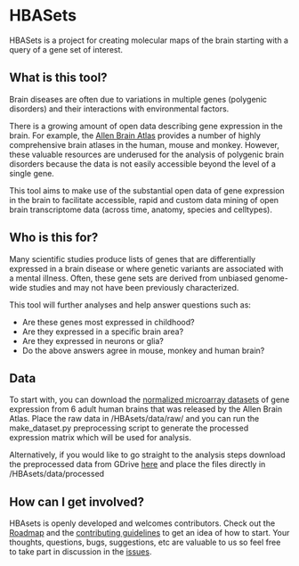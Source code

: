 HBASets
=======

HBASets is a project for creating molecular maps of the brain starting with a query of a gene set of interest.

## What is this tool?
Brain diseases are often due to variations in multiple genes (polygenic disorders) and their interactions with environmental factors.

There is a growing amount of open data describing gene expression in the brain. For example, the [Allen Brain Atlas](http://www.brain-map.org/) provides a number of highly comprehensive brain atlases in the human, mouse and monkey. However, these valuable resources are underused for the analysis of polygenic brain disorders because the data is not easily accessible beyond the level of a single gene.

This tool aims to make use of the substantial open data of gene expression in the brain to facilitate accessible, rapid and custom data mining of open brain transcriptome data (across time, anatomy, species and celltypes).

## Who is this for?
Many scientific studies produce lists of genes that are differentially expressed in a brain disease or where genetic variants are associated with a mental illness. Often, these gene sets are derived from unbiased genome-wide studies and may not have been previously characterized.

This tool will further analyses and help answer questions such as:
- Are these genes most expressed in childhood?
- Are they expressed in a specific brain area?
- Are they expressed in neurons or glia?
- Do the above answers agree in mouse, monkey and human brain?


## Data
To start with, you can download the [normalized microarray datasets](http://human.brain-map.org/static/download) of gene expression from 6 adult human brains that was released by the Allen Brain Atlas. Place the raw data in /HBAsets/data/raw/ and you can run the make_dataset.py preprocessing script to generate the processed expression matrix which will be used for analysis.

Alternatively, if you would like to go straight to the analysis steps download the preprocessed data from GDrive [here](https://drive.google.com/drive/folders/0BzB3t6aSc9bDdDc2MEU3MjROY0E?usp=sharing) and place the files directly in /HBAsets/data/processed


## How can I get involved?
HBAsets is openly developed and welcomes contributors. Check out the [Roadmap](https://github.com/derekhoward/HBAsets/wiki) and the [contributing guidelines](CONTRIBUTING.MD) to get an idea of how to start. Your thoughts, questions, bugs, suggestions, etc are valuable to us so feel free to take part in discussion in the [issues](https://github.com/derekhoward/HBAsets/issues).
